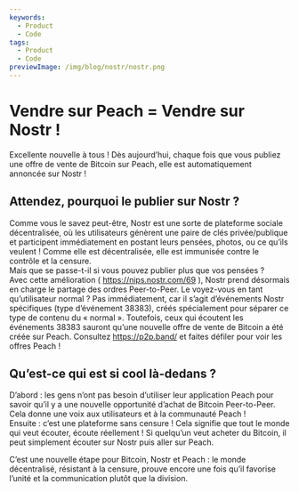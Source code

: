 ```yaml
---
keywords:
  - Product
  - Code
tags:
  - Product
  - Code
previewImage: /img/blog/nostr/nostr.png
---
```


# Vendre sur Peach = Vendre sur Nostr !

Excellente nouvelle à tous ! Dès aujourd’hui, chaque fois que vous publiez une offre de vente de Bitcoin sur Peach, elle est automatiquement annoncée sur Nostr !

## Attendez, pourquoi le publier sur Nostr ?

Comme vous le savez peut-être, Nostr est une sorte de plateforme sociale décentralisée, où les utilisateurs génèrent une paire de clés privée/publique et participent immédiatement en postant leurs pensées, photos, ou ce qu’ils veulent ! Comme elle est décentralisée, elle est immunisée contre le contrôle et la censure.  
Mais que se passe-t-il si vous pouvez publier plus que vos pensées ?  
Avec cette amélioration ( https://nips.nostr.com/69 ), Nostr prend désormais en charge le partage des ordres Peer-to-Peer. Le voyez-vous en tant qu’utilisateur normal ? Pas immédiatement, car il s’agit d’événements Nostr spécifiques (type d’événement 38383), créés spécialement pour séparer ce type de contenu du « normal ». Toutefois, ceux qui écoutent les événements 38383 sauront qu’une nouvelle offre de vente de Bitcoin a été créée sur Peach. Consultez https://p2p.band/ et faites défiler pour voir les offres Peach !

## Qu’est-ce qui est si cool là-dedans ?

D’abord : les gens n’ont pas besoin d’utiliser leur application Peach pour savoir qu’il y a une nouvelle opportunité d’achat de Bitcoin Peer-to-Peer. Cela donne une voix aux utilisateurs et à la communauté Peach !  
Ensuite : c’est une plateforme sans censure ! Cela signifie que tout le monde qui veut écouter, écoute réellement ! Si quelqu’un veut acheter du Bitcoin, il peut simplement écouter sur Nostr puis aller sur Peach.

C’est une nouvelle étape pour Bitcoin, Nostr et Peach : le monde décentralisé, résistant à la censure, prouve encore une fois qu’il favorise l’unité et la communication plutôt que la division.
